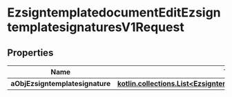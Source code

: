 
# EzsigntemplatedocumentEditEzsigntemplatesignaturesV1Request

## Properties
Name | Type | Description | Notes
------------ | ------------- | ------------- | -------------
**aObjEzsigntemplatesignature** | [**kotlin.collections.List&lt;EzsigntemplatesignatureRequestCompound&gt;**](EzsigntemplatesignatureRequestCompound.md) |  | 



